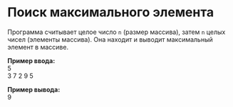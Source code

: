 # Поиск максимального элемента

Программа считывает целое число `n` (размер массива), затем `n` целых чисел (элементы массива). Она находит и выводит максимальный элемент в массиве.

**Пример ввода:**  
5  
3 7 2 9 5  

**Пример вывода:**  
9  